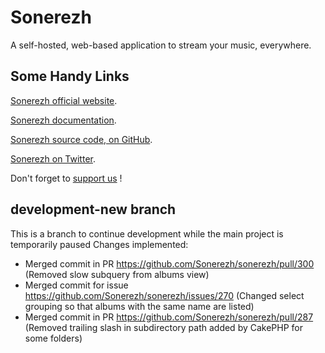 Sonerezh
========

A self-hosted, web-based application to stream your music, everywhere.

Some Handy Links
----------------

[Sonerezh official website](https://www.sonerezh.bzh).

[Sonerezh documentation](https://www.sonerezh.bzh/docs/).

[Sonerezh source code, on GitHub](https://github.com/sonerezh/sonerezh).

[Sonerezh on Twitter](https://twitter.com/snrzh).

Don't forget to [support us](https://www.sonerezh.bzh/support) !

development-new branch
----------------------

This is a branch to continue development while the main project is temporarily paused
Changes implemented:

- Merged commit in PR https://github.com/Sonerezh/sonerezh/pull/300 (Removed slow subquery from albums view)
- Merged commit for issue https://github.com/Sonerezh/sonerezh/issues/270 (Changed select grouping so that albums with the same name are listed)
- Merged commit in PR https://github.com/Sonerezh/sonerezh/pull/287 (Removed trailing slash in subdirectory path added by CakePHP for some folders)
